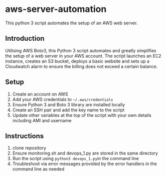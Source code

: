 # aws-server-automation
This python 3 script automates the setup of an AWS web server. 


## Introduction
Utilising AWS Boto3, this Python 3 script automates and greatly simplifies the setup of a web server in your AWS account.
The script launches an EC2 instance, creates an S3 bucket, deploys a basic website and sets up a Cloudwatch alarm to ensure the billing does not exceed a certain balance.


## Setup 
1. Create an account on AWS
2. Add your AWS credentials to `~/.aws/credentials`
3. Ensure Python 3 and Boto 3 library are installed locally
4. Create an SSH pair and add the key name to the script
5. Update other variables at the top of the script with your own details including AMI and username

## Instructions
1. clone repository
2. Ensure monitoring.sh and devops_1.py are stored in the same directory
3. Run the script using `python3 devops_1.py`in the command line
4. Troubleshoot via error messages provided by the error handlers in the command line as needed
